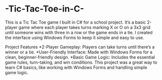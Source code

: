 # -Tic-Tac-Toe-in-C-
This is a Tic Tac Toe game I built in C# for a school project. It’s a basic 2-player game where each player takes turns marking X or O on a 3x3 grid until someone wins with three in a row or the game ends in a tie. I created the interface using Windows Forms to keep it simple and easy to use.

Project Features
  *2-Player Gameplay: Players can take turns until there’s a winner or a tie.
  *User-Friendly Interface: Made with Windows Forms for a clean, beginner-friendly design.
  *Basic Game Logic: Includes the essential game rules, turn-taking, and win conditions.
This project was a great way to learn C# basics, like working with Windows Forms and handling simple game logic.
